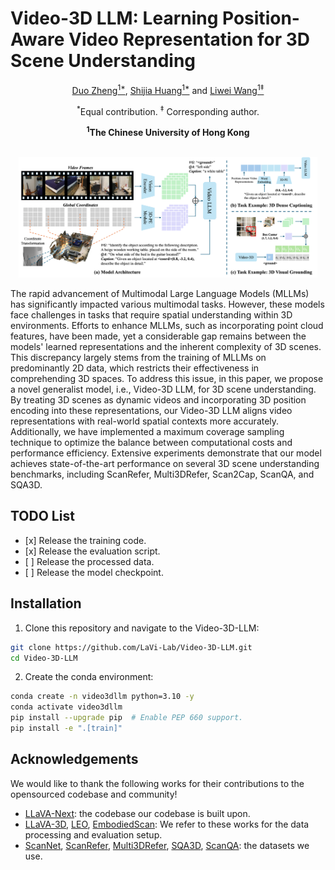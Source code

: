 # Video-3D LLM: Learning Position-Aware Video Representation for 3D Scene Understanding


<div align="center" margin-bottom="3em">
<a target="_blank" href="https://github.com/zd11024">Duo Zheng<sup>1*</sup></a>,
<a target="_blank" href="https://sega-hsj.github.io/">Shijia Huang<sup>1*</sup></a> and
<a target="_blank" href="https://lwwangcse.github.io/">Liwei Wang<sup>1&ddagger;</sup></a>

<sup>*</sup>Equal contribution.
<sup>&ddagger;</sup> Corresponding author.

<strong>
<sup>1</sup>The Chinese University of Hong Kong<br>
</strong>
</div>
&nbsp;

<p align="center">
    <img src="assets/video3dllm.png" width="95%"><br>
</p>

The rapid advancement of Multimodal Large Language Models (MLLMs) has significantly impacted various multimodal tasks. However, these models face challenges in tasks that require spatial understanding within 3D environments. Efforts to enhance MLLMs, such as incorporating point cloud features, have been made, yet a considerable gap remains between the models' learned representations and the inherent complexity of 3D scenes. This discrepancy largely stems from the training of MLLMs on predominantly 2D data, which restricts their effectiveness in comprehending 3D spaces. 
To address this issue, in this paper, we propose a novel generalist model, i.e., Video-3D LLM, for 3D scene understanding. By treating 3D scenes as dynamic videos and incorporating 3D position encoding into these representations, our Video-3D LLM aligns video representations with real-world spatial contexts more accurately. Additionally, we have implemented a maximum coverage sampling technique to optimize the balance between computational costs and performance efficiency. Extensive experiments demonstrate that our model achieves state-of-the-art performance on several 3D scene understanding benchmarks, including ScanRefer, Multi3DRefer, Scan2Cap, ScanQA, and SQA3D.

## TODO List

- \[x\] Release the training code.
- \[x\] Release the evaluation script.
- \[ \] Release the processed data.
- \[ \] Release the model checkpoint.

## Installation
1. Clone this repository and navigate to the Video-3D-LLM:
```bash
git clone https://github.com/LaVi-Lab/Video-3D-LLM.git
cd Video-3D-LLM
```

2. Create the conda environment:
```bash
conda create -n video3dllm python=3.10 -y
conda activate video3dllm
pip install --upgrade pip  # Enable PEP 660 support.
pip install -e ".[train]"
```

## Acknowledgements
We would like to thank the following works for their contributions to the opensourced codebase and community!
* [LLaVA-Next](https://github.com/LLaVA-VL/LLaVA-NeXT/tree/main): the codebase our codebase is built upon.
* [LLaVA-3D](https://github.com/ZCMax/LLaVA-3D), [LEO](https://github.com/embodied-generalist/embodied-generalist), [EmbodiedScan](https://github.com/OpenRobotLab/EmbodiedScan): We refer to these works for the data processing and evaluation setup.
* [ScanNet](https://github.com/ScanNet/ScanNet), [ScanRefer](https://github.com/daveredrum/ScanRefer), [Multi3DRefer](https://github.com/3dlg-hcvc/M3DRef-CLIP), [SQA3D](https://github.com/SilongYong/SQA3D), [ScanQA](https://github.com/ATR-DBI/ScanQA): the datasets we use.